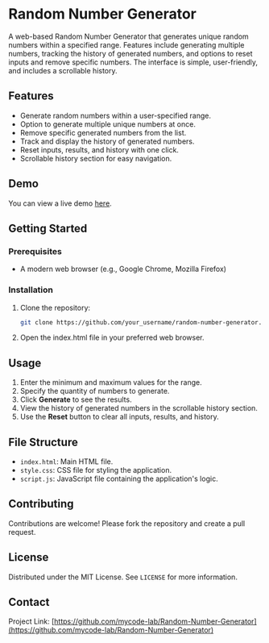 # Random Number Generator

A web-based Random Number Generator that generates unique random numbers within a specified range. Features include generating multiple numbers, tracking the history of generated numbers, and options to reset inputs and remove specific numbers. The interface is simple, user-friendly, and includes a scrollable history.

## Features

- Generate random numbers within a user-specified range.
- Option to generate multiple unique numbers at once.
- Remove specific generated numbers from the list.
- Track and display the history of generated numbers.
- Reset inputs, results, and history with one click.
- Scrollable history section for easy navigation.

## Demo

You can view a live demo [here](https://number-generator.random.project.mycodelab.dedyn.io).

## Getting Started

### Prerequisites

- A modern web browser (e.g., Google Chrome, Mozilla Firefox)

### Installation

1. Clone the repository:
   ```sh
   git clone https://github.com/your_username/random-number-generator.git```
2. Open the index.html file in your preferred web browser.
## Usage

1. Enter the minimum and maximum values for the range.
2. Specify the quantity of numbers to generate.
3. Click **Generate** to see the results.
4. View the history of generated numbers in the scrollable history section.
5. Use the **Reset** button to clear all inputs, results, and history.

## File Structure

- `index.html`: Main HTML file.
- `style.css`: CSS file for styling the application.
- `script.js`: JavaScript file containing the application's logic.

## Contributing

Contributions are welcome! Please fork the repository and create a pull request.

## License

Distributed under the MIT License. See `LICENSE` for more information.

## Contact

Project Link: [https://github.com/mycode-lab/Random-Number-Generator](https://github.com/mycode-lab/Random-Number-Generator)
